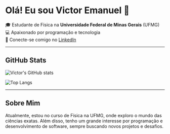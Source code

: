 # Olá! Eu sou Victor Emanuel 👋

🎓 Estudante de Física na **Universidade Federal de Minas Gerais** (UFMG)  
💻 Apaixonado por programação e tecnologia  
🔗 Conecte-se comigo no [LinkedIn](https://www.linkedin.com/in/victor-emanuel-g)  

---

## GitHub Stats

![Victor's GitHub stats](https://github-readme-stats.vercel.app/api?username=oevictor&show_icons=true&theme=tokyonight&count_private=true&hide=prs,issues)

![Top Langs](https://github-readme-stats.vercel.app/api/top-langs/?username=oevictor&layout=compact&theme=tokyonight)


---

## Sobre Mim

Atualmente, estou no curso de Física na UFMG, onde exploro o mundo das ciências exatas. Além disso, tenho um grande interesse por programação e desenvolvimento de software, sempre buscando novos projetos e desafios.

